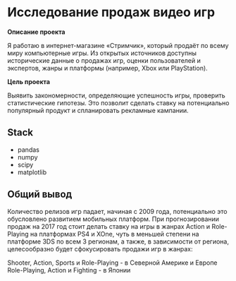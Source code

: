 # Исследование продаж видео игр

**Описание проекта**

Я работаю в интернет-магазине «Стримчик», который продаёт по всему миру компьютерные игры. Из открытых источников доступны исторические данные о продажах игр, оценки пользователей и экспертов, жанры и платформы (например, Xbox или PlayStation). 

**Цель проекта**

Выявить закономерности, определяющие успешность игры, проверить статистические гипотезы. Это позволит сделать ставку на потенциально популярный продукт и спланировать рекламные кампании.

**Stack**
---
- pandas
- numpy
- scipy
- matplotlib

**Общий вывод**
---
Количество релизов игр падает, начиная с 2009 года, потенциально это обусловлено развитием мобильных платформ. При прогнозировании продаж на 2017 год стоит делать ставку на игры в жанрах Action и Role-Playing на платформах PS4 и XOne, чуть в меньшей степени на платформе 3DS по всем 3 регионам, а также, в зависимости от региона, целесообразно будет сфокусировать продажи игр в жанрах:

Shooter, Action, Sports и Role-Playing - в Северной Америке и Европе
Role-Playing, Action и Fighting - в Японии
